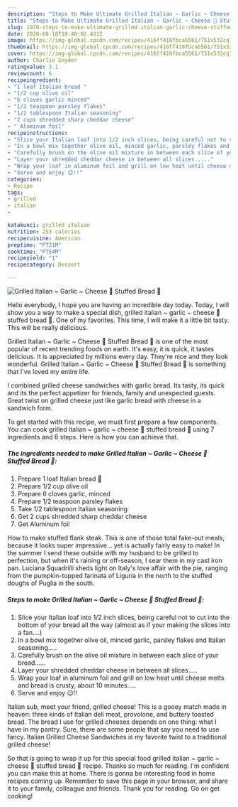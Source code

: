 ```yaml
---
description: "Steps to Make Ultimate Grilled Italian ~ Garlic ~ Cheese 🧀 Stuffed Bread 🥖"
title: "Steps to Make Ultimate Grilled Italian ~ Garlic ~ Cheese 🧀 Stuffed Bread 🥖"
slug: 1970-steps-to-make-ultimate-grilled-italian-garlic-cheese-stuffed-bread
date: 2020-08-18T18:40:02.431Z
image: https://img-global.cpcdn.com/recipes/416ff418fbca5561/751x532cq70/grilled-italian-garlic-cheese-🧀-stuffed-bread-🥖-recipe-main-photo.jpg
thumbnail: https://img-global.cpcdn.com/recipes/416ff418fbca5561/751x532cq70/grilled-italian-garlic-cheese-🧀-stuffed-bread-🥖-recipe-main-photo.jpg
cover: https://img-global.cpcdn.com/recipes/416ff418fbca5561/751x532cq70/grilled-italian-garlic-cheese-🧀-stuffed-bread-🥖-recipe-main-photo.jpg
author: Charlie Snyder
ratingvalue: 3.1
reviewcount: 6
recipeingredient:
- "1 loaf Italian bread "
- "1/2 cup olive oil"
- "6 cloves garlic minced"
- "1/2 teaspoon parsley flakes"
- "1/2 tablespoon Italian seasoning"
- "2 cups shredded sharp cheddar cheese"
- " Aluminum foil"
recipeinstructions:
- "Slice your Italian loaf into 1/2 inch slices, being careful not to cut into the bottom of your bread all the way (almost as if your making the slices into a fan....)"
- "In a bowl mix together olive oil, minced garlic, parsley flakes and Italian seasoning....."
- "Carefully brush on the olive oil mixture in between each slice of your bread......"
- "Layer your shredded cheddar cheese in between all slices....."
- "Wrap your loaf in aluminum foil and grill on low heat until cheese melts and bread is crusty, about 10 minutes....."
- "Serve and enjoy 😉!!"
categories:
- Recipe
tags:
- grilled
- italian
- 

katakunci: grilled italian  
nutrition: 253 calories
recipecuisine: American
preptime: "PT21M"
cooktime: "PT54M"
recipeyield: "1"
recipecategory: Dessert

---
```



![Grilled Italian ~ Garlic ~ Cheese 🧀 Stuffed Bread 🥖](https://img-global.cpcdn.com/recipes/416ff418fbca5561/751x532cq70/grilled-italian-garlic-cheese-🧀-stuffed-bread-🥖-recipe-main-photo.jpg)

Hello everybody, I hope you are having an incredible day today. Today, I will show you a way to make a special dish, grilled italian ~ garlic ~ cheese 🧀 stuffed bread 🥖. One of my favorites. This time, I will make it a little bit tasty. This will be really delicious.

Grilled Italian ~ Garlic ~ Cheese 🧀 Stuffed Bread 🥖 is one of the most popular of recent trending foods on earth. It's easy, it is quick, it tastes delicious. It is appreciated by millions every day. They're nice and they look wonderful. Grilled Italian ~ Garlic ~ Cheese 🧀 Stuffed Bread 🥖 is something that I've loved my entire life.

I combined grilled cheese sandwiches with garlic bread. Its tasty, its quick and its the perfect appetizer for friends, family and unexpected guests. Great twist on grilled cheese just like garlic bread with cheese in a sandwich form.


To get started with this recipe, we must first prepare a few components. You can cook grilled italian ~ garlic ~ cheese 🧀 stuffed bread 🥖 using 7 ingredients and 6 steps. Here is how you can achieve that.

<!--inarticleads1-->

##### The ingredients needed to make Grilled Italian ~ Garlic ~ Cheese 🧀 Stuffed Bread 🥖:

1. Prepare 1 loaf Italian bread 🥖
1. Prepare 1/2 cup olive oil
1. Prepare 6 cloves garlic, minced
1. Prepare 1/2 teaspoon parsley flakes
1. Take 1/2 tablespoon Italian seasoning
1. Get 2 cups shredded sharp cheddar cheese
1. Get  Aluminum foil


How to make stuffed flank steak. This is one of those total fake-out meals, because it looks super impressive… yet is actually fairly easy to make! In the summer I send these outside with my husband to be grilled to perfection, but when it&#39;s raining or off-season, I sear them in my cast iron pan. Luciana Squadrilli sheds light on Italy&#39;s love affair with the pie, ranging from the pumpkin-topped farinata of Liguria in the north to the stuffed doughs of Puglia in the south. 

<!--inarticleads2-->

##### Steps to make Grilled Italian ~ Garlic ~ Cheese 🧀 Stuffed Bread 🥖:

1. Slice your Italian loaf into 1/2 inch slices, being careful not to cut into the bottom of your bread all the way (almost as if your making the slices into a fan....)
1. In a bowl mix together olive oil, minced garlic, parsley flakes and Italian seasoning.....
1. Carefully brush on the olive oil mixture in between each slice of your bread......
1. Layer your shredded cheddar cheese in between all slices.....
1. Wrap your loaf in aluminum foil and grill on low heat until cheese melts and bread is crusty, about 10 minutes.....
1. Serve and enjoy 😉!!


Italian sub, meet your friend, grilled cheese! This is a gooey match made in heaven: three kinds of Italian deli meat, provolone, and buttery toasted bread. The bread I use for grilled cheeses depends on one thing: what I have in my pantry. Sure, there are some people that say you need to use fancy. Italian Grilled Cheese Sandwiches is my favorite twist to a traditional grilled cheese! 

So that is going to wrap it up for this special food grilled italian ~ garlic ~ cheese 🧀 stuffed bread 🥖 recipe. Thanks so much for reading. I'm confident you can make this at home. There is gonna be interesting food in home recipes coming up. Remember to save this page in your browser, and share it to your family, colleague and friends. Thank you for reading. Go on get cooking!
